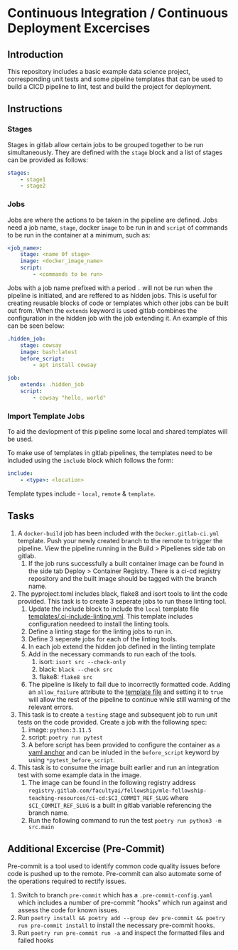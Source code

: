 # Continuous Integration / Continuous Deployment Excercises

## Introduction

This repository includes a basic example data science project, corresponding unit tests and some pipeline templates that can be used to build a CICD pipeline to lint, test and build the project for deployment.

## Instructions

### Stages

Stages in gitlab allow certain jobs to be grouped together to be run simultaneously. They are defined with the `stage` block and a list of stages can be provided as follows:

```yml
stages:
    - stage1
    - stage2

```

### Jobs

Jobs are where the actions to be taken in the pipeline are defined. Jobs need a job name, `stage`, docker `image` to be run in and `script` of commands to be run in the container at a minimum, such as:

```yml
<job_name>:
    stage: <name 0f stage>
    image: <docker_image_name>
    script:
        - <commands to be run>
```

Jobs with a job name prefixed with a period `.` will not be run when the pipeline is initiated, and are reffered to as hidden jobs. This is useful for creating reusable blocks of code or templates which other jobs can be built out from. When the `extends` keyword is used gitlab combines the configuration in the hidden job with the job extending it. An example of this can be seen below:

```yml
.hidden_job:
    stage: cowsay
    image: bash:latest
    before_script:
        - apt install cowsay

job:
    extends: .hidden_job
    script:
        - cowsay "hello, world"

```

### Import Template Jobs

To aid the devlopment of this pipeline some local and shared templates will be used.

To make use of templates in gitlab pipelines, the templates need to be included using the `include` block which follows the form:

```yml
include:
    - <type>: <location>
```

Template types include - `local`, `remote` & `template`.

## Tasks

1. A `docker-build` job has been included with the `Docker.gitlab-ci.yml` template. Push your newly created branch to the remote to trigger the pipeline. View the pipeline running in the Build > Pipelienes side tab on gitlab.
    1. If the job runs successfully a built container image can be found in the side tab Deploy > Container Registry. There is a ci-cd registry repository and the built image should be tagged with the branch name.
1. The pyproject.toml includes black, flake8 and isort tools to lint the code provided. This task is to create 3 seperate jobs to run these linting tool.
    1. Update the include block to include the `local` template file [templates/.ci-include-linting.yml](./templates/.ci-include-linting.yml). This template includes configuration needeed to install the linting tools.
    1. Define a linting stage for the linting jobs to run in.
    1. Define 3 seperate jobs for each of the linting tools.
    1. In each job extend the hidden job defined in the linting template
    1. Add in the necessary commands to run each of the tools.
        1. isort: `isort src --check-only`
        1. black: `black --check src`
        1. flake8: `flake8 src`
    1. The pipeline is likely to fail due to incorrectly formatted code. Adding an `allow_failure` attribute to the [template file](./templates/.ci-include-linting.yml) and setting it to `true` will allow the rest of the pipeline to continue while still warning of the relevant errors.
1. This task is to create a `testing` stage and subsequent job to run unit tests on the code provided. Create a job with the following spec:
    1. image: `python:3.11.5`
    1. script: `poetry run pytest`
    1. A before script has been provided to configure the container as a [yaml anchor](https://docs.gitlab.com/ee/ci/yaml/yaml_optimization.html#yaml-anchors-for-scripts) and can be inluded in the `before_script` keyword by using `*pytest_before_script`.
1. This task is to consume the image built earlier and run an integration test with some example data in the image.
    1. The image can be found in the following registry address `registry.gitlab.com/facultyai/fellowship/mle-fellowship-teaching-resources/ci-cd:$CI_COMMIT_REF_SLUG` where `$CI_COMMIT_REF_SLUG` is a built in gitlab variable referencing the branch name.
    2. Run the following command to run the test `poetry run python3 -m src.main`

## Additional Excercise (Pre-Commit)

Pre-commit is a tool used to identify common code quality issues before code is pushed up to the remote. Pre-commit can also automate some of the operations required to rectify issues.

1. Switch to branch `pre-commit` which has a `.pre-commit-config.yaml` which includes a number of pre-commit "hooks" which run against and assess the code for known issues.
1. Run `poetry install && poetry add --group dev pre-commit && poetry run pre-commit install` to install the necessary pre-commit hooks.
1. Run `poetry run pre-commit run -a` and inspect the formatted files and failed hooks